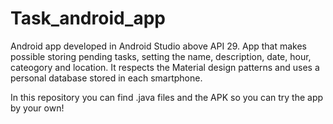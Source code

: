 # Task_android_app
Android app developed in Android Studio above API 29.
App that makes possible storing pending tasks, setting the name, description, date, hour, cateogory and location.
It respects the Material design patterns and uses a personal database stored in each smartphone.

In this repository you can find .java files and the APK so you can try the app by your own!

